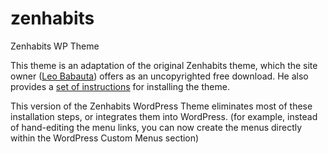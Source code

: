 # zenhabits
Zenhabits WP Theme

This theme is an adaptation of the original Zenhabits theme, which the site owner (<a href="http://leobabauta.com/" target="_blank">Leo Babauta</a>) offers as an uncopyrighted free download. He also provides a <a href="http://zenhabits.net/install/" target="_blank">set of instructions</a> for installing the theme.

This version of the Zenhabits WordPress Theme eliminates most of these installation steps, or integrates them into WordPress. (for example, instead of hand-editing the menu links, you can now create the menus directly within the WordPress Custom Menus section)
